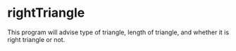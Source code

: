 # rightTriangle
This program will advise type of triangle, length of triangle, and whether it is right triangle or not. 

